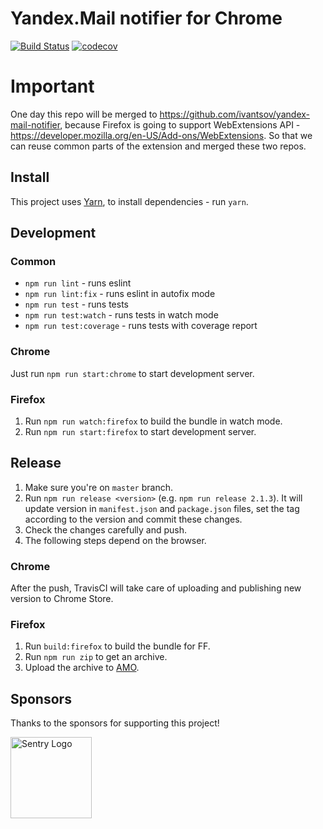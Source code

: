 Yandex.Mail notifier for Chrome
===============================

[![Build Status](https://travis-ci.org/ivantsov/yandex-mail-notifier-chrome.svg?branch=master)](https://travis-ci.org/ivantsov/yandex-mail-notifier-chrome)
[![codecov](https://codecov.io/gh/ivantsov/yandex-mail-notifier-chrome/branch/master/graph/badge.svg)](https://codecov.io/gh/ivantsov/yandex-mail-notifier-chrome)

# Important
One day this repo will be merged to https://github.com/ivantsov/yandex-mail-notifier, because Firefox is going to support WebExtensions API - https://developer.mozilla.org/en-US/Add-ons/WebExtensions. So that we can reuse common parts of the extension and merged these two repos.

## Install

This project uses [Yarn](https://yarnpkg.com), to install dependencies - run `yarn`.

## Development

### Common

* `npm run lint` - runs eslint
* `npm run lint:fix` - runs eslint in autofix mode
* `npm run test` - runs tests
* `npm run test:watch` - runs tests in watch mode
* `npm run test:coverage` - runs tests with coverage report

### Chrome

Just run `npm run start:chrome` to start development server.

### Firefox

1. Run `npm run watch:firefox` to build the bundle in watch mode.
2. Run `npm run start:firefox` to start development server.

## Release

1. Make sure you're on `master` branch.
2. Run `npm run release <version>` (e.g. `npm run release 2.1.3`). It will update version in `manifest.json` and `package.json` files, set the tag according to the version and commit these changes.
3. Check the changes carefully and push.
4. The following steps depend on the browser.

### Chrome

After the push, TravisCI will take care of uploading and publishing new version to Chrome Store.

### Firefox

1. Run `build:firefox` to build the bundle for FF.
2. Run `npm run zip` to get an archive.
3. Upload the archive to [AMO](https://addons.mozilla.org/en-US/developers/addon/yandex-mail-notifier/versions/submit/).

## Sponsors

Thanks to the sponsors for supporting this project!
<p>
  <a href="https://sentry.io">
    <img src="https://a0wx592cvgzripj.global.ssl.fastly.net/_static/7973ff08ea346f79c425e4738ebd7663/getsentry/images/branding/svg/sentry-horizontal-black.svg" alt="Sentry Logo" width="130"/>
  </a>
</p>
